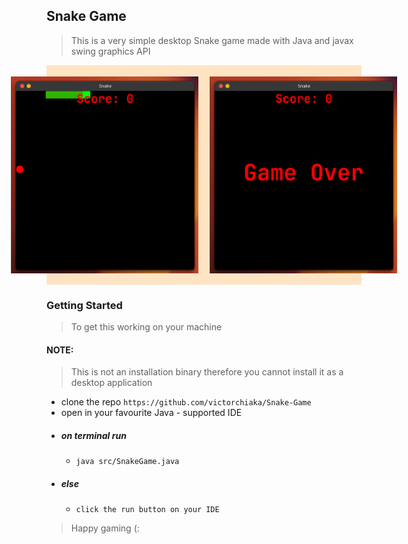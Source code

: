 ## Snake Game
>This is a very simple desktop Snake game made with Java and javax swing graphics API

<div style="display: flex; justify-content: center; background-color: bisque; padding: 1.3em; gap: 1.3em;">
  <img src="public/preview.png" style="width: 300px;" alt="game sample image">
  <img src="public/preview-2.png" style="width: 300px;" alt="game sample image">
</div>

### Getting Started

> To get this working on your machine
#### NOTE: 
>This is not an installation binary therefore you cannot install it as a desktop application

- clone the repo `https://github.com/victorchiaka/Snake-Game`
- open in your favourite Java - supported IDE
- ##### on terminal run
  - `java src/SnakeGame.java`
- ##### else
  - `click the run button on your IDE`

> Happy gaming (: